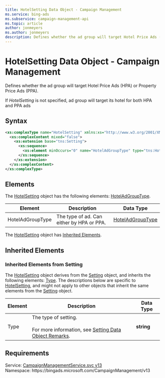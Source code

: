 ```yaml
---
title: HotelSetting Data Object - Campaign Management
ms.service: bing-ads
ms.subservice: campaign-management-api
ms.topic: article
author: jonmeyers
ms.author: jonmeyers
description: Defines whether the ad group will target Hotel Price Ads (HPA) or Property Price Ads (PPA).
---
```

# HotelSetting Data Object - Campaign Management
Defines whether the ad group will target Hotel Price Ads (HPA) or Property Price Ads (PPA). 

If *HotelSetting* is not specified, ad group will target its hotel for both HPA and PPA ads

## Syntax
```xml
<xs:complexType name="HotelSetting" xmlns:xs="http://www.w3.org/2001/XMLSchema">
  <xs:complexContent mixed="false">
    <xs:extension base="tns:Setting">
      <xs:sequence>
        <xs:element minOccurs="0" name="HotelAdGroupType" type="tns:HotelAdGroupType" />
      </xs:sequence>
    </xs:extension>
  </xs:complexContent>
</xs:complexType>
```

## <a name="elements"></a>Elements

The [HotelSetting](hotelsetting.md) object has the following elements: [HotelAdGroupType](#hoteladgrouptype).

|Element|Description|Data Type|
|-----------|---------------|-------------|
|<a name="hoteladgrouptype"></a>HotelAdGroupType|The type of ad. Can either by HPA or PPA.|[HotelAdGroupType](hoteladgrouptype.md)|

The [HotelSetting](hotelsetting.md) object has [Inherited Elements](#inheritedelements).

## <a name="inheritedelements"></a>Inherited Elements

### <a name="inheritedelementssetting"></a>Inherited Elements from Setting
The [HotelSetting](hotelsetting.md) object derives from the [Setting](setting.md) object, and inherits the following elements: [Type](#type). The descriptions below are specific to [HotelSetting](hotelsetting.md), and might not apply to other objects that inherit the same elements from the [Setting](setting.md) object.  

|Element|Description|Data Type|
|-----------|---------------|-------------|
|<a name="type"></a>Type|The type of setting.<br/><br/>For more information, see [Setting Data Object Remarks](setting.md#remarks).|**string**|

## Requirements
Service: [CampaignManagementService.svc v13](https://campaign.api.bingads.microsoft.com/Api/Advertiser/CampaignManagement/v13/CampaignManagementService.svc)  
Namespace: https\://bingads.microsoft.com/CampaignManagement/v13  

